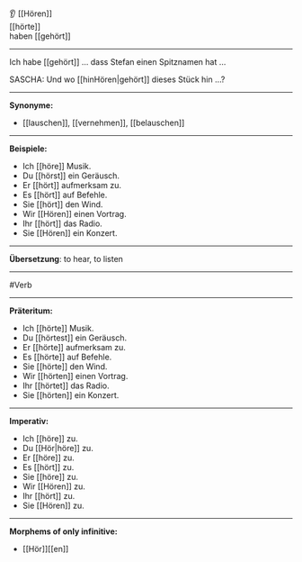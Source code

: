 👂 [[Hören]]  
[[hörte]]  
haben [[gehört]]

---
Ich habe [[gehört]] … dass Stefan einen Spitznamen hat …  

SASCHA: Und wo [[hinHören|gehört]] dieses Stück hin …?  


---

**Synonyme:**

- [[lauschen]], [[vernehmen]], [[belauschen]]

---

**Beispiele:**

- Ich [[höre]] Musik.
- Du [[hörst]] ein Geräusch.
- Er [[hört]] aufmerksam zu.
- Es [[hört]] auf Befehle.
- Sie [[hört]] den Wind.
- Wir [[Hören]] einen Vortrag.
- Ihr [[hört]] das Radio.
- Sie [[Hören]] ein Konzert.

---

**Übersetzung**:
to hear, to listen

---
 #Verb

---

**Präteritum:**

- Ich [[hörte]] Musik.
- Du [[hörtest]] ein Geräusch.
- Er [[hörte]] aufmerksam zu.
- Es [[hörte]] auf Befehle.
- Sie [[hörte]] den Wind.
- Wir [[hörten]] einen Vortrag.
- Ihr [[hörtet]] das Radio.
- Sie [[hörten]] ein Konzert.

---

**Imperativ:**

- Ich [[höre]] zu.
- Du [[Hör|höre]] zu.
- Er [[höre]] zu.
- Es [[hört]] zu.
- Sie [[höre]] zu.
- Wir [[Hören]] zu.
- Ihr [[hört]] zu.
- Sie [[Hören]] zu.

---

**Morphems of only infinitive:**  
- [[Hör]][[en]]